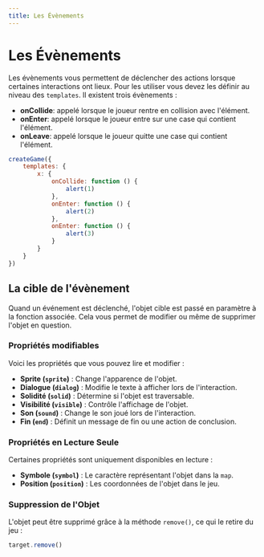 ```yaml
---
title: Les Évènements
---
```


# Les Évènements

Les évènements vous permettent de déclencher des actions lorsque certaines interactions ont lieux. Pour les utiliser vous devez les définir au niveau des `templates`. Il existent trois évènements :

- **onCollide**: appelé lorsque le joueur rentre en collision avec l'élément.
- **onEnter**: appelé lorsque le joueur entre sur une case qui contient l'élément.
- **onLeave**: appelé lorsque le joueur quitte une case qui contient l'élément.

```js
createGame({
	templates: {
		x: {
			onCollide: function () {
				alert(1)
			},
			onEnter: function () {
				alert(2)
			},
			onEnter: function () {
				alert(3)
			}
		}
	}
})
```

## La cible de l'évènement

Quand un événement est déclenché, l'objet cible est passé en paramètre à la fonction associée. Cela vous permet de modifier ou même de supprimer l'objet en question.

### Propriétés modifiables

Voici les propriétés que vous pouvez lire et modifier :

- **Sprite (`sprite`)** : Change l'apparence de l'objet.
- **Dialogue (`dialog`)** : Modifie le texte à afficher lors de l'interaction.
- **Solidité (`solid`)** : Détermine si l'objet est traversable.
- **Visibilité (`visible`)** : Contrôle l'affichage de l'objet.
- **Son (`sound`)** : Change le son joué lors de l'interaction.
- **Fin (`end`)** : Définit un message de fin ou une action de conclusion.

### Propriétés en Lecture Seule

Certaines propriétés sont uniquement disponibles en lecture :

- **Symbole (`symbol`)** : Le caractère représentant l'objet dans la `map`.
- **Position (`position`)** : Les coordonnées de l'objet dans le jeu.

### Suppression de l'Objet

L'objet peut être supprimé grâce à la méthode `remove()`, ce qui le retire du jeu :

```js
target.remove()
```
